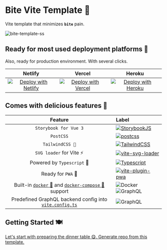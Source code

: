 # Bite Vite Template 🐝

Vite template that minimizes **`bite`** pain.

![bite-template-ss](https://user-images.githubusercontent.com/29407019/111959840-07ad7080-8b00-11eb-8e00-4537a7389c41.png)

## Ready for most used deployment platforms 🥞

Also, ready for production environment. With several clicks.

|     Netlify    |    Vercel    |    Heroku    |
| :------------: | :----------: | :----------: |
| [![Deploy with Netlify](https://www.netlify.com/img/deploy/button.svg)](https://app.netlify.com/start/deploy?repository=https://github.com/Asim-Tahir/vite-template) | [![Deploy with Vercel](https://vercel.com/button)](https://vercel.com/new/git/external?repository-url=https%3A%2F%2Fgithub.com%2FAsim-Tahir%2Fvite-template&env=VITE_PORT,VITE_API_URL&project-name=vite-template&repo-name=vite-template&demo-title=Production%20Ready%20Vite%20Template)  | [![Deploy with Heroku](https://www.herokucdn.com/deploy/button.svg)](https://heroku.com/deploy?template=https://github.com/Asim-Tahir/vite-template)

## Comes with delicious features 🍯

Feature              | Label
| :------------------: | :-------------------- |
| `Storybook for Vue 3` | [![StorybookJS](https://img.shields.io/npm/v/storybook/next?label=%40storybook%2Fvue&logo=storybook)](https://github.com/storybookjs/storybook/releases/tag/v6.2.0-rc.6)
| `PostCSS` | [![postcss](https://img.shields.io/npm/v/postcss/latest?label=postcss&logo=postcss&logoColor=%23DD3A0A)](https://github.com/postcss/postcss/releases/latest)
| `TailwindCSS 🌊` | [![TailwindCSS](https://img.shields.io/npm/v/tailwindcss/latest?label=tailwindcss&logo=tailwind-css)](https://github.com/tailwindlabs/tailwindcss/releases/latest)
| `SVG loader` for Vite ⚡ | [![vite-svg-loader](https://img.shields.io/npm/v/vite-svg-loader/latest?label=vite-svg-loader&logo=svg)](https://github.com/jpkleemans/vite-svg-loader/releases/latest)
| Powered by `Typescript` 🦾 | [![Typescript](https://img.shields.io/npm/v/typescript/latest?label=typescript&logo=typescript)](https://github.com/microsoft/TypeScript/releases/latest)
| Ready for `PWA` 🧳 | [![vite-plugin-pwa](https://img.shields.io/npm/v/vite-plugin-pwa/latest?label=vite-plugin-pwa)](https://github.com/antfu/vite-plugin-pwa/releases/latest) |
| Built-in [`docker` 🐳](Dockerfile) and [`docker-compose` 🐋](docker-compose.yml) support | ![Docker](https://img.shields.io/static/v1?label=%20&message=Docker&logo=docker&color=249) ![GraphQL](https://img.shields.io/static/v1?label=%20&message=Docker-Compose&logo=docker&color=249)
| Predefined GraphQL backend config into [`vite.config.ts`](vite.config.ts#L23) | ![GraphQL](https://img.shields.io/static/v1?label=%20&message=GraphQL&logo=graphql&color=DC32A4)

## Getting Started 🍽️

[Let's start with preparing the dinner table 😋. Generate repo from this template.](https://github.com/Asim-Tahir/bite/generate)
